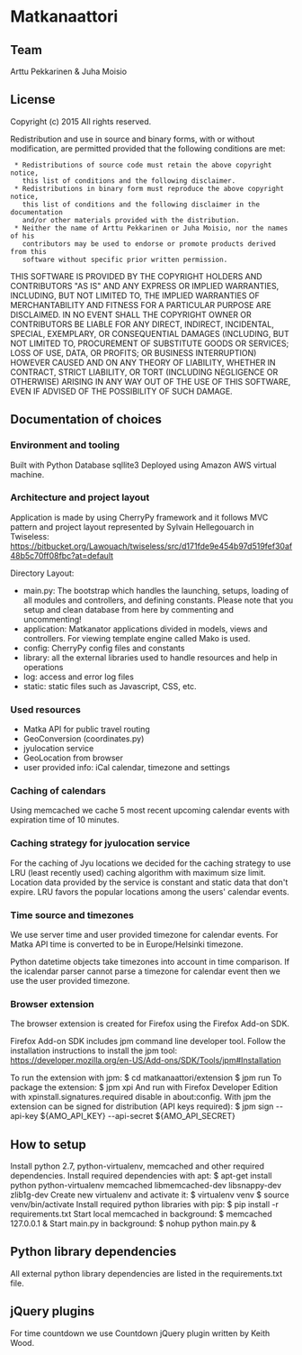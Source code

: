 Matkanaattori
============

## Team
Arttu Pekkarinen & Juha Moisio

## License

Copyright (c) 2015
All rights reserved.

Redistribution and use in source and binary forms, with or without modification,
are permitted provided that the following conditions are met:

     * Redistributions of source code must retain the above copyright notice,
       this list of conditions and the following disclaimer.
     * Redistributions in binary form must reproduce the above copyright notice,
       this list of conditions and the following disclaimer in the documentation
       and/or other materials provided with the distribution.
     * Neither the name of Arttu Pekkarinen or Juha Moisio, nor the names of his
       contributors may be used to endorse or promote products derived from this
       software without specific prior written permission.

THIS SOFTWARE IS PROVIDED BY THE COPYRIGHT HOLDERS AND CONTRIBUTORS "AS IS" AND
ANY EXPRESS OR IMPLIED WARRANTIES, INCLUDING, BUT NOT LIMITED TO, THE IMPLIED
WARRANTIES OF MERCHANTABILITY AND FITNESS FOR A PARTICULAR PURPOSE ARE
DISCLAIMED. IN NO EVENT SHALL THE COPYRIGHT OWNER OR CONTRIBUTORS BE LIABLE
FOR ANY DIRECT, INDIRECT, INCIDENTAL, SPECIAL, EXEMPLARY, OR CONSEQUENTIAL
DAMAGES (INCLUDING, BUT NOT LIMITED TO, PROCUREMENT OF SUBSTITUTE GOODS OR
SERVICES; LOSS OF USE, DATA, OR PROFITS; OR BUSINESS INTERRUPTION) HOWEVER
CAUSED AND ON ANY THEORY OF LIABILITY, WHETHER IN CONTRACT, STRICT LIABILITY,
OR TORT (INCLUDING NEGLIGENCE OR OTHERWISE) ARISING IN ANY WAY OUT OF THE USE
OF THIS SOFTWARE, EVEN IF ADVISED OF THE POSSIBILITY OF SUCH DAMAGE.

## Documentation of choices

### Environment and tooling
Built with Python
Database sqllite3
Deployed using Amazon AWS virtual machine.

### Architecture and project layout
Application is made by using CherryPy framework and it follows MVC pattern and
project layout represented by Sylvain Hellegouarch in Twiseless:
https://bitbucket.org/Lawouach/twiseless/src/d171fde9e454b97d519fef30af48b5c70ff08fbc?at=default

Directory Layout:

 * main.py: The bootstrap which handles the launching, setups, loading of all modules and
   controllers, and defining constants. Please note that you setup and clean database from here
   by commenting and uncommenting!
 * application: Matkanator applications divided in models, views and controllers. For viewing
   template engine called Mako is used.
 * config: CherryPy config files and constants
 * library: all the external libraries used to handle resources and help in operations
 * log: access and error log files
 * static: static files such as Javascript, CSS, etc.

### Used resources
- Matka API for public travel routing
- GeoConversion (coordinates.py)
- jyulocation service
- GeoLocation from browser
- user provided info: iCal calendar, timezone and settings

### Caching of calendars
Using memcached we cache 5 most recent upcoming calendar events with expiration
time of 10 minutes.

### Caching strategy for jyulocation service
For the caching of Jyu locations we decided for the caching strategy to use
LRU (least recently used) caching algorithm with maximum size limit.
Location data provided by the service is constant and static data that don't
expire. LRU favors the popular locations among the users' calendar events.

### Time source and timezones
We use server time and user provided timezone for calendar events. For Matka API
time is converted to be in Europe/Helsinki timezone.

Python datetime objects take timezones into account in time comparison. If the
icalendar parser cannot parse a timezone for calendar event then we use the user
provided timezone.

### Browser extension
The browser extension is created for Firefox using the Firefox Add-on SDK.

Firefox Add-on SDK includes jpm command line developer tool. Follow the
installation instructions to install the jpm tool:
https://developer.mozilla.org/en-US/Add-ons/SDK/Tools/jpm#Installation

To run the extension with jpm:
    $ cd matkanaattori/extension
    $ jpm run
To package the extension:
    $ jpm xpi
And run with Firefox Developer Edition with xpinstall.signatures.required disable
in about:config. With jpm the extension can be signed for distribution
(API keys required):
    $ jpm sign --api-key ${AMO_API_KEY} --api-secret ${AMO_API_SECRET}

## How to setup
Install python 2.7, python-virtualenv, memcached and other required dependencies.
Install required dependencies with apt:
    $ apt-get install python python-virtualenv memcached libmemcached-dev libsnappy-dev zlib1g-dev
Create new virtualenv and activate it:
    $ virtualenv venv
    $ source venv/bin/activate
Install required python libraries with pip:
    $ pip install -r requirements.txt
Start local memcached in background:
    $  memcached 127.0.0.1 &
Start main.py in background:
    $ nohup python main.py &

## Python library dependencies
All external python library dependencies are listed in the requirements.txt file.

## jQuery plugins
For time countdown we use Countdown jQuery plugin written by Keith Wood.
